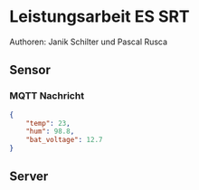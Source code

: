 # Leistungsarbeit ES SRT
Authoren: Janik Schilter und Pascal Rusca



## Sensor









### MQTT Nachricht

```json
{
    "temp": 23,
    "hum": 98.8,
    "bat_voltage": 12.7
}
```




## Server

